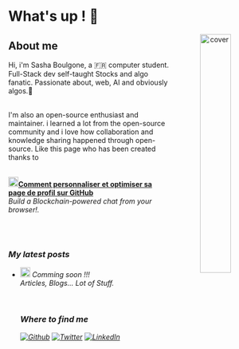 # What's up ! 👋
<div align="center">
  <img align="right" width="35%" src="https://user-images.githubusercontent.com/105077278/219344905-6453b3ff-0554-4e2d-8ef9-5fab2de3058d.png" alt="cover" />
</div>

<h2>About me</h2>
Hi, i'm Sasha Boulgone, a 🇫🇷 computer student. Full-Stack dev self-taught Stocks and algo fanatic.
Passionate about, web, AI and obviously algos.🤔

<br>I'm also an open-source enthusiast and maintainer. i learned a lot from the open-source community and i love how collaboration and knowledge sharing happened through open-source. Like this page who has been created thanks to

<br><a href="https://sayfe.notion.site/sayfe/Comment-personnaliser-et-optimiser-sa-page-de-profil-sur-GitHub-b6673df4240d4927bbaddec93e5bae46"><b><img src="https://emojipedia-us.s3.dualstack.us-west-1.amazonaws.com/thumbs/240/apple/237/fire_1f525.png" width="20" alt="new" />Comment personnaliser et optimiser sa page de profil sur GitHub</b></a><br/><i>Build a Blockchain-powered chat from your browser!.



<br><br><h3>My latest posts</h3>
<ul>
  <li><a <b><img src="https://emojipedia-us.s3.dualstack.us-west-1.amazonaws.com/thumbs/240/apple/237/fire_1f525.png" width="20" alt="new" /> Comming soon !!!</b></a><br/><i>Articles, Blogs... Lot of Stuff.</i></li>

<br><h3>Where to find me</h3>
<p><a href="https://github.com/FastaLaPasta" target="_blank"><img alt="Github" src="https://img.shields.io/badge/GitHub-%2312100E.svg?&style=for-the-badge&logo=Github&logoColor=white" /></a> <a href="https://twitter.com/aquafizz2" target="_blank"><img alt="Twitter" src="https://img.shields.io/badge/twitter-%231DA1F2.svg?&style=for-the-badge&logo=twitter&logoColor=white" /></a> <a href="https://www.linkedin.com/in/sasha-boulogne-3b3314190/" target="_blank"><img alt="LinkedIn" src="https://img.shields.io/badge/linkedin-%230077B5.svg?&style=for-the-badge&logo=linkedin&logoColor=white" />
</p>
